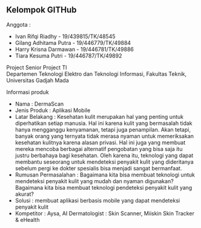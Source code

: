 ## Kelompok GITHub
Anggota :
- Ivan Rifqi Riadhy - 19/439815/TK/48545
- Gilang Adhitama Putra - 19/446779/TK/49884
- Harry Krisna Darmawan - 19/446781/TK/49886
- Tiara Kesuma Putri - 19/446787/TK/49892

Project Senior Project TI <br/>
Departemen Teknologi Elektro dan Teknologi Informasi, Fakultas Teknik,
Universitas Gadjah Mada

Informasi produk
- Nama : DermaScan
- Jenis Produk : Aplikasi Mobile
- Latar Belakang : Kesehatan kulit merupakan hal yang penting untuk diperhatikan setiap manusia. Hal ini karena kulit yang bermasalah tidak hanya mengganggu kenyamanan, tetapi juga penampilan. Akan tetapi, banyak orang yang ternyata tidak merasa nyaman untuk memeriksakan kesehatan kulitnya karena alasan privasi. Hal ini juga yang membuat mereka mencoba berbagai alternatif pengobatan yang bisa saja itu justru berbahaya bagi kesehatan. Oleh karena itu, teknologi yang dapat membantu seseorang untuk mendeteksi penyakit kulit yang dideritanya sebelum pergi ke dokter spesialis bisa menjadi sangat bermanfaat. 
- Rumusan Permasalahan : Bagaimana kita bisa membuat teknologi untuk mendeteksi penyakit kulit yang mudah dan nyaman digunakan? Bagaimana kita bisa membuat teknologi pendeteksi penyakit kulit yang akurat?
- Solusi : membuat aplikasi berbasis mobile yang dapat mendeteksi penyakit kulit
- Kompetitor : Aysa, AI Dermatologist : Skin Scanner, Miiskin Skin Tracker & eHealth
